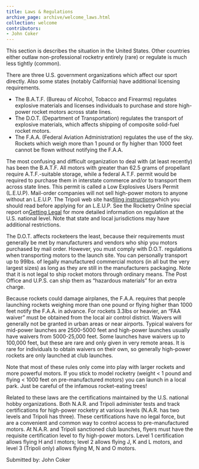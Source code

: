 ```yaml
---
title: Laws & Regulations
archive_page: archive/welcome_laws.html
collection: welcome
contributors:
- John Coker
---
```

This section is describes the situation in the United States. Other countries either outlaw non-professional rocketry entirely (rare) or regulate is much less tightly (common).

There are three U.S. government organizations which affect our sport directly. Also some states (notably California) have additional licensing requirements.

- The B.A.T.F. (Bureau of Alcohol, Tobacco and Firearms) regulates explosive materials and licenses individuals to purchase and store high-power rocket motors across state lines.
- The D.O.T. (Department of Transportation) regulates the transport of explosive materials, which affects shipping of composite solid-fuel rocket motors.
- The F.A.A. (Federal Aviation Administration) regulates the use of the sky. Rockets which weigh more than 1 pound or fly higher than 1000 feet cannot be flown without notifying the F.A.A.

The most confusing and difficult organization to deal with (at least recently) has been the B.A.T.F. All motors with greater than 62.5 grams of propellant require A.T.F.-suitable storage, while a federal A.T.F. permit would be required to purchase them in interstate commerce and/or to transport them across state lines. This permit is called a Low Explosives Users Permit (L.E.U.P). Mail-order companies will not sell high-power motors to anyone without an L.E.U.P. The Tripoli web site has[filing instructions](http://www.tripoli.org/Documents/LEUP_filing.html)which you should read before applying for an L.E.U.P. See the Rocketry Online special report on[Getting Legal](http://www.rocketryonline.com/special_report.html) for more detailed information on regulation at the U.S. national level. Note that state and local jurisdictions may have additional restrictions.

The D.O.T. affects rocketeers the least, because their requirements must generally be met by manufacturers and vendors who ship you motors purchased by mail order. However, you must comply with D.O.T. regulations when transporting motors to the launch site. You can personally transport up to 99lbs. of legally manufactured commercial motors (in all but the very largest sizes) as long as they are still in the manufacturers packaging. Note that it is not legal to ship rocket motors through ordinary means. The Post Office and U.P.S. can ship them as “hazardous materials” for an extra charge.

Because rockets could damage airplanes, the F.A.A. requires that people launching rockets weighing more than one pound or flying higher than 1000 feet notify the F.A.A. in advance. For rockets 3.3lbs or heavier, an “FAA waiver” must be obtained from the local air control district. Waivers will generally not be granted in urban areas or near airports. Typical waivers for mid-power launches are 2500-5000 feet and high-power launches usually have waivers from 5000-25,000 feet. Some launches have waivers up to 100,000 feet, but these are rare and only given in very remote areas. It is rare for individuals to obtain waivers on their own, so generally high-power rockets are only launched at club launches.

Note that most of these rules only come into play with larger rockets and more powerful motors. If you stick to model rocketry (weight \< 1 pound and flying \< 1000 feet on pre-manufactured motors) you can launch in a local park. Just be careful of the infamous rocket-eating trees!

Related to these laws are the certifications maintained by the U.S. national hobby organizations. Both N.A.R. and Tripoli administer tests and track certifications for high-power rocketry at various levels (N.A.R. has two levels and Tripoli has three). These certifications have no legal force, but are a convenient and common way to control access to pre-manufactured motors. At N.A.R. and Tripoli sanctioned club launches, flyers must have the requisite certification level to fly high-power motors. Level 1 certification allows flying H and I motors; level 2 allows flying J, K and L motors, and level 3 (Tripoli only) allows flying M, N and O motors.

Submitted by: John Coker
